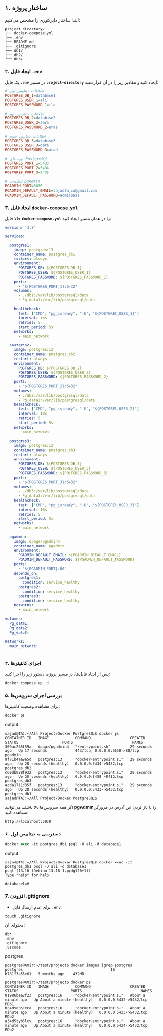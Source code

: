 ## ۱. ساختار پروژه

ابتدا ساختار دایرکتوری را مشخص می‌کنیم:

```
project-directory/
│── docker-compose.yml
│── .env
├── README.md
├── .gitignore
├── db1/
├── db2/
└── db3/
```

### **۲. ایجاد فایل `.env`**

یک فایل **`.env`** در مسیر **`project-directory`** ایجاد کنید و مقادیر زیر را در آن قرار دهید:

```ini
# اطلاعات دیتابیس اول
POSTGRES_DB_1=database1
POSTGRES_USER_1=ali
POSTGRES_PASSWORD_1=ila

# اطلاعات دیتابیس دوم
POSTGRES_DB_2=database2
POSTGRES_USER_2=sara
POSTGRES_PASSWORD_2=aras

# اطلاعات دیتابیس سوم
POSTGRES_DB_3=database3
POSTGRES_USER_3=dara
POSTGRES_PASSWORD_3=arad

# پورت‌های PostgreSQL
POSTGRES_PORT_1=5433
POSTGRES_PORT_2=5434
POSTGRES_PORT_3=5435

# تنظیمات pgAdmin
PGADMIN_PORT=5050
PGADMIN_DEFAULT_EMAIL=sajadtajco@gmail.com
PGADMIN_DEFAULT_PASSWORD=adminpass

```

### **۳. ایجاد فایل `docker-compose.yml`**

حالا فایل **`docker-compose.yml`** را در همان مسیر ایجاد کنید:

```yaml
version: '3.8'

services:

  postgres1:
    image: postgres:13
    container_name: postgres_db1
    restart: always
    environment:
      POSTGRES_DB: ${POSTGRES_DB_1}
      POSTGRES_USER: ${POSTGRES_USER_1}
      POSTGRES_PASSWORD: ${POSTGRES_PASSWORD_1}
    ports:
      - "${POSTGRES_PORT_1}:5432"
    volumes:
      - ./db1:/var/lib/postgresql/data
      - Pg_data1:/var/lib/postgresql/data

    healthcheck:
      test: ["CMD", "pg_isready", "-U", "${POSTGRES_USER_1}"]
      interval: 10s
      retries: 5
      start_period: 5s
    networks:
      - main_network

  postgres2:
    image: postgres:13
    container_name: postgres_db2
    restart: always
    environment:
      POSTGRES_DB: ${POSTGRES_DB_2}
      POSTGRES_USER: ${POSTGRES_USER_2}
      POSTGRES_PASSWORD: ${POSTGRES_PASSWORD_2}
    ports:
      - "${POSTGRES_PORT_2}:5432"
    volumes:
      - ./db2:/var/lib/postgresql/data
      - Pg_data2:/var/lib/postgresql/data
    healthcheck:
      test: ["CMD", "pg_isready", "-U", "${POSTGRES_USER_2}"]
      interval: 10s
      retries: 5
      start_period: 5s
    networks:
      - main_network
    
  postgres3:
    image: postgres:13
    container_name: postgres_db3
    restart: always
    environment:
      POSTGRES_DB: ${POSTGRES_DB_3}
      POSTGRES_USER: ${POSTGRES_USER_3}
      POSTGRES_PASSWORD: ${POSTGRES_PASSWORD_3}
    ports:
      - "${POSTGRES_PORT_3}:5432"
    volumes:
      - ./db3:/var/lib/postgresql/data
      - Pg_data3:/var/lib/postgresql/data
    healthcheck:
      test: ["CMD", "pg_isready", "-U", "${POSTGRES_USER_3}"]
      interval: 10s
      retries: 5
      start_period: 5s
    networks:
      - main_network

  pgadmin:
    image: dpage/pgadmin4
    container_name: pgadmin
    environment:
      PGADMIN_DEFAULT_EMAIL: ${PGADMIN_DEFAULT_EMAIL}
      PGADMIN_DEFAULT_PASSWORD: ${PGADMIN_DEFAULT_PASSWORD}
    ports:
      - "${PGADMIN_PORT}:80"
    depends_on:
      postgres1:
        condition: service_healthy
      postgres2:
        condition: service_healthy
      postgres3:
        condition: service_healthy
    networks:
      - main_network

volumes:
  Pg_data1:
  Pg_data2:
  Pg_data3:
  
networks:
  main_network:
  
```

### **۴. اجرای کانتینرها**

پس از ایجاد فایل‌ها، در مسیر پروژه، دستور زیر را اجرا کنید:

```sh
docker compose up -d
```

### **۵. بررسی اجرای سرویس‌ها**

برای مشاهده وضعیت کانتینرها:

```sh
docker ps
```

output:

    sajad@TAJ:~/All Project/Docker PostgreSQL$ docker ps
    CONTAINER ID   IMAGE            COMMAND                  CREATED          STATUS                    PORTS                           NAMES
    309ac265f59a   dpage/pgadmin4   "/entrypoint.sh"         29 seconds ago   Up 17 seconds             443/tcp, 0.0.0.0:5050->80/tcp   pgadmin
    9f71b4aa9e5d   postgres:13      "docker-entrypoint.s…"   29 seconds ago   Up 28 seconds (healthy)   0.0.0.0:5434->5432/tcp          postgres_db2
    c69db088f932   postgres:13      "docker-entrypoint.s…"   29 seconds ago   Up 28 seconds (healthy)   0.0.0.0:5435->5432/tcp          postgres_db3
    acda1711d35f   postgres:13      "docker-entrypoint.s…"   29 seconds ago   Up 28 seconds (healthy)   0.0.0.0:5433->5432/tcp          postgres_db1
    sajad@TAJ:~/All Project/Docker PostgreSQL$

اگر همه سرویس‌ها بالا باشند، می‌توانید **pgAdmin** را با باز کردن این آدرس در مرورگر مشاهده کنید:

```
http://localhost:5050
```

### ۶. دسترسی به دیتابیس اول

```sql
docker exec -it postgres_db1 psql -U ali -d database1
```

output:

    sajad@TAJ:~/All Project/Docker PostgreSQL$ docker exec -it postgres_db1 psql -U ali -d database1
    psql (13.16 (Debian 13.16-1.pgdg120+1))
    Type "help" for help.

    database1=#

### 7. افزودن .gitignore

+ برای عدم ارسال فایل `.env`

```ssh
touch .gitignore
```

محتوای آن:

    db*
    .env
    .gitignore
    .vscode
postgres

    postgres@Amir:~/test/project$ docker images |grep postgres
    postgres                                        16             b781f3a53e61   5 months ago    432MB

    postgres@Amir:~/test/project$ docker ps
    CONTAINER ID   IMAGE            COMMAND                  CREATED              STATUS                        PORTS                           NAMES
    01986bea8f23   postgres:16      "docker-entrypoint.s…"   About a minute ago   Up About a minute (healthy)   0.0.0.0:5432->5432/tcp          PDb1
    bc4d5eb5eeca   postgres:16      "docker-entrypoint.s…"   About a minute ago   Up About a minute (healthy)   0.0.0.0:5433->5432/tcp          PDb2
    a34d5tyb5lcv   postgres:16      "docker-entrypoint.s…"   About a minute ago   Up About a minute (healthy)   0.0.0.0:5434->5432/tcp          PDb2
